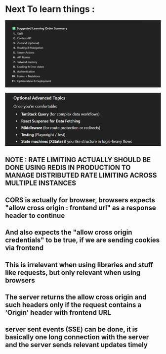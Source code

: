# Next To learn things :

![alt text](myScreenshots/01-image.png)

![alt text](myScreenshots/02-image.png)

## NOTE : RATE LIMITING ACTUALLY SHOULD BE DONE USING REDIS IN PRODUCTION TO MANAGE DISTRIBUTED RATE LIMITING ACROSS MULTIPLE INSTANCES

## CORS is actually for browser, browsers expects "allow cross origin : frontend url" as a response header to continue

## And also expects the "allow cross origin credentials" to be true, if we are sending cookies via frontend

## This is irrelevant when using libraries and stuff like requests, but only relevant when using browsers

## The server returns the allow cross origin and such headers only if the request contains a 'Origin' header with frontend URL

## server sent events (SSE) can be done, it is basically one long connection with the server and the server sends relevant updates timely